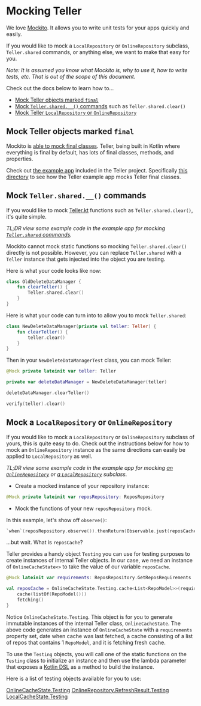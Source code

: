 # Mocking Teller 

We love [Mockito](https://site.mockito.org/). It allows you to write unit tests for your apps quickly and easily. 

If you would like to mock a `LocalRepository` or `OnlineRepository` subclass, `Teller.shared` commands, or anything else, we want to make that easy for you. 

*Note: It is assumed you know what Mockito is, why to use it, how to write tests, etc. That is out of the scope of this document.*

Check out the docs below to learn how to...

* [Mock Teller objects marked `final`](#mock-teller-objects-marked-final)
* [Mock `Teller.shared.__()` commands](#mock-teller__-commands) such as `Teller.shared.clear()`
* [Mock Teller `LocalRepository` or `OnlineRepository`](mock-a-localrepository-or-onlinerepository)

## Mock Teller objects marked `final`

Mockito is [able to mock final classes](https://github.com/mockito/mockito/wiki/What's-new-in-Mockito-2#mock-the-unmockable-opt-in-mocking-of-final-classesmethods). Teller, being built in Kotlin where everything is final by default, has lots of final classes, methods, and properties. 

Check out [the example app](https://github.com/levibostian/Teller-Android/tree/master/app) included in the Teller project. Specifically [this directory](https://github.com/levibostian/Teller-Android/tree/master/app/src/test) to see how the Teller example app mocks Teller final classes. 

## Mock `Teller.shared.__()` commands

If you would like to mock [Teller.kt](https://levibostian.github.io/Teller-Android/javadoc/teller/com.levibostian.teller/-teller/index.html) functions such as `Teller.shared.clear()`, it's quite simple. 

*TL;DR view some example code in the example app for mocking [`Teller.shared` commands](https://github.com/levibostian/teller-android/blob/development/app/src/test/java/com/levibostian/tellerexample/util/DataDestroyerUtilTest.kt).*

Mockito cannot mock static functions so mocking `Teller.shared.clear()` directly is not possible. However, you can replace `Teller.shared` with a `Teller` instance that gets injected into the object you are testing. 

Here is what your code looks like now:

```kotlin
class OldDeleteDataManager {
    fun clearTeller() {
        Teller.shared.clear()
    }
}
```

Here is what your code can turn into to allow you to mock `Teller.shared`:

```kotlin
class NewDeleteDataManager(private val teller: Teller) {
    fun clearTeller() {
        teller.clear()
    }
}
```

Then in your `NewDeleteDataManagerTest` class, you can mock Teller: 

```kotlin
@Mock private lateinit var teller: Teller 

private var deleteDataManager = NewDeleteDataManager(teller)

deleteDataManager.clearTeller()

verify(teller).clear()
```

## Mock a `LocalRepository` or `OnlineRepository`

If you would like to mock a `LocalRepository` or `OnlineRepository` subclass of yours, this is quite easy to do. Check out the instructions below for how to mock an `OnlineRepository` instance as the same directions can easily be applied to `LocalRepository` as well. 

*TL;DR view some example code in the example app for mocking [an `OnlineRepository`](https://github.com/levibostian/teller-android/blob/development/app/src/test/java/com/levibostian/tellerexample/viewmodel/ReposViewModelTest.kt) or [a `LocalRepository`](https://github.com/levibostian/teller-android/blob/development/app/src/test/java/com/levibostian/tellerexample/viewmodel/GitHubUsernameViewModelTest.kt) subclass.*

* Create a mocked instance of your repository instance:

```kotlin
@Mock private lateinit var reposRepository: ReposRepository
```

* Mock the functions of your new `reposRepository` mock. 

In this example, let's show off `observe()`: 

```kotlin
`when`(reposRepository.observe()).thenReturn(Observable.just(reposCache))
```

...but wait. What is `reposCache`? 

Teller provides a handy object `Testing` you can use for testing purposes to create instances of internal Teller objects. In our case, we need an instance of `OnlineCacheState<>` to take the value of our variable `reposCache`. 

```kotlin
@Mock lateinit var requirements: ReposRepository.GetReposRequirements

val reposCache = OnlineCacheState.Testing.cache<List<RepoModel>>(requirements, Date()) {
    cache(listOf(RepoModel()))
    fetching()
}
```

Notice `OnlineCacheState.Testing`. This object is for you to generate immutable instances of the internal Teller class, `OnlineCacheState`. The above code generates an instance of `OnlineCacheState` with a `requirements` property set, date when cache was last fetched, a cache consisting of a list of repos that contains 1 `RepoModel`, and it is fetching fresh cache. 

To use the `Testing` objects, you will call one of the static functions on the `Testing` class to initialize an instance and then use the lambda parameter that exposes a [Kotlin DSL](https://kotlinlang.org/docs/reference/type-safe-builders.html) as a method to build the instance. 

Here is a list of testing objects available for you to use:

[OnlineCacheState.Testing](/javadoc/teller/com.levibostian.teller.cachestate/-online-cache-state/-testing.html)
[OnlineRepository.RefreshResult.Testing](/javadoc/teller/com.levibostian.teller.repository/-online-repository/-refresh-result/-testing.html)
[LocalCacheState.Testing](/javadoc/teller/com.levibostian.teller.cachestate/-local-cache-state/-testing.html)
